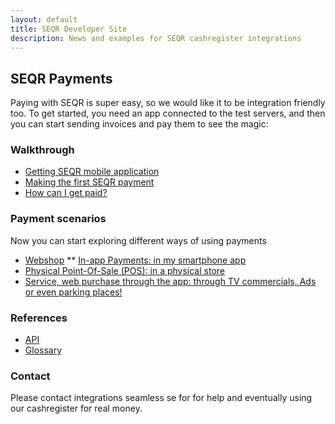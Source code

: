 ```yaml
---
layout: default
title: SEQR Developer Site
description: News and examples for SEQR cashregister integrations
---
```


## SEQR Payments

Paying with SEQR is super easy, so we would like it to be integration friendly too.
To get started, you need an app connected to the test servers, and then you can
start sending invoices and pay them to see the magic:

<div class="boxes">
<span>

### Walkthrough
 
* [Getting SEQR mobile application](app)
* [Making the first SEQR payment](merchant/payment) 
* [How can I get paid?](merchant)

</span>
<span class="box">

### Payment scenarios

Now you can start exploring different ways of using payments 

* [Webshop](/merchant/webshop)
** [In-app Payments: in my smartphone app](/merchant/inapp)
* [Physical Point-Of-Sale (POS): in a physical store](/merchant/pos)
* [Service, web purchase through the app: through TV commercials, Ads or even parking places!](/merchant/externalservices)

</span>
<span class="box">

### References 

* [API](merchant/reference/api)
* [Glossary](/merchant/reference/glossary)

</span>
<span class="box">

### Contact

Please contact integrations <at> seamless <dot> se for for help and 
eventually using our cashregister for real money. 

</span>

</div>


